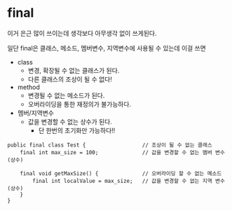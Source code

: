 # final

이거 은근 많이 쓰이는데 생각보다 아무생각 없이 쓰게된다.

일단 final은 클래스, 메소드, 멤버변수, 지역변수에 사용될 수 있는데 이걸 쓰면

* class
    * 변경, 확장될 수 없는 클래스가 된다.
    * 다른 클래스의 조상이 될 수 없다!
* method
    * 변경될 수 없는 메소드가 된다.
    * 오버라이딩을 통한 재정의가 불가능하다.
* 멤버/지역변수
    * 값을 변경할 수 없는 상수가 된다.
        * 단 한번의 초기화만 가능하다!!

```
public final class Test {                  // 조상이 될 수 없는 클래스 
    final int max_size = 100;              // 값을 변경할 수 없는 멤버 변수 (상수)
    
    final void getMaxSize() {              // 오버라이딩 할 수 없는 메소드
        final int localValue = max_size;   // 값을 변경할 수 없는 지역 변수 (상수)
    }
}
```

